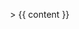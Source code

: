 <!doctype html>
<html lang="en">
  <head>
    <meta charset="utf-8">
    <title>{{ page.title }}</title>
  </head>
  <body style="margin: 0; padding: 1rem; font-family: -apple-system,BlinkMacSystemFont,'Segoe UI',sans-serif;">>
    {{ content }}
  </body>
</html>
